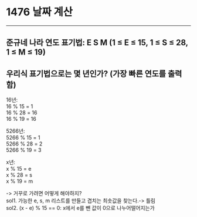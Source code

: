 # 1476 날짜 계산
------------------
## 준규네 나라 연도 표기법: E S M (1 ≤ E ≤ 15, 1 ≤ S ≤ 28, 1 ≤ M ≤ 19)  
## 우리식 표기법으로는 몇 년인가? (가장 빠른 연도를 출력함)  

16년:  
16 % 15 = 1  
16 % 28 = 16  
16 % 19 = 16  
  
5266년:  
5266 % 15 = 1  
5266 % 28 = 2  
5266 % 19 = 3  
  
x년:  
x % 15 = e  
x % 28 = s  
x % 19 = m  
  
-> 거꾸로 가려면 어떻게 해야하지?  
sol1. 가능한 e, s, m 리스트를 만들고 겹치는 최솟값을 찾는다.-> 틀림  
sol2. (x - e) % 15 == 0: x에서 e를 뺀 값이 0으로 나누어떨어지는가  
